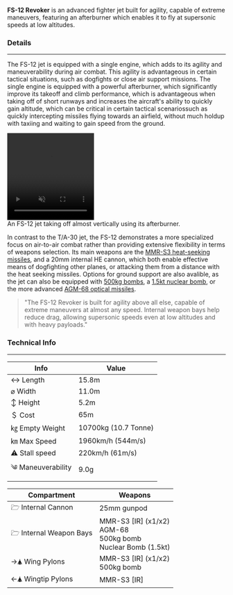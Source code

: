 **FS-12 Revoker** is an advanced fighter jet built for agility, capable of extreme maneuvers, featuring an afterburner which enables it to fly at supersonic speeds at low altitudes.


### Details 
---

The FS-12 jet is equipped with a single engine, which adds to its agility and maneuverability during air combat. This agility is advantageous in certain tactical situations, such as dogfights or close air support missions. The single engine is equipped with a powerful afterburner, which significantly improve its takeoff and climb performance, which is advantageous when taking off of short runways and increases the aircraft's ability to quickly gain altitude, which can be critical in certain tactical scenariossuch as quickly intercepting missiles flying towards an airfield, without much holdup with taxiing and waiting to gain speed from the ground.

<span class="imageBox">
<video width="200" height="200" autoplay loop muted >
  <source src="/pages/FS-12/revokertakingoff.mov" type="video/quicktime" />
  Your browser does not support the video tag.
</video>
<br>
An FS-12 jet taking off almost vertically using its afterburner.
</span>

In contrast to the T/A-30 jet, the FS-12 demonstrates a more specialized focus on air-to-air combat rather than providing extensive flexibility in terms of weapons selection. Its main weapons are the [MMR-S3 heat-seeking missiles](/w/MMR-S3), and a 20mm internal HE cannon, which both enable effective means of dogfighting other planes, or attacking them from a distance with the heat seeking missiles. Options for ground support are also avalible, as the jet can also be equipped with [500kg bombs](/w/500kg-bomb), a [1.5kt nuclear bomb](/w/1.5kt-nuke), or the more advanced [AGM-68 optical missiles](/w/AGM-68). 


> "The FS-12 Revoker is built for agility above all else, capable of extreme maneuvers at almost any speed. Internal weapon bays help reduce drag, allowing supersonic speeds even at low altitudes and with heavy payloads."



### Technical Info
---

<span class="inlineChildren">
<span class="firstColumn">

| Info              | Value        |
| -----------       | -----------        |
| ↔ Length          | 15.8m           |
| ⌀ Width           | 11.0m           |
| ↕ Height          | 5.2m              |
| ＄ Cost           | 65m             |
| ㎏ Empty Weight   | 10700kg (10.7 Tonne) |
| ㎞ Max Speed      | 1960km/h (544m/s)   |
| ⚠ Stall speed    | 220km/h (61m/s)        |
| ༄ Maneuverability | 9.0g               |

</span>


<span class="firstColumn">

| Compartment             | Weapons        |
| -----------            | -----------        |
| 🗁 Internal Cannon         | 25mm gunpod  |
| 🗁 Internal Weapon Bays   | MMR-S3 [IR] (x1/x2)<br>AGM-68<br>500kg bomb<br>Nuclear Bomb (1.5kt)   |
| →🛦 Wing Pylons   | MMR-S3 [IR] (x1/x2)<br>500kg bomb               |
| ←🛦 Wingtip Pylons    | MMR-S3 [IR]    |

</span>

</span>